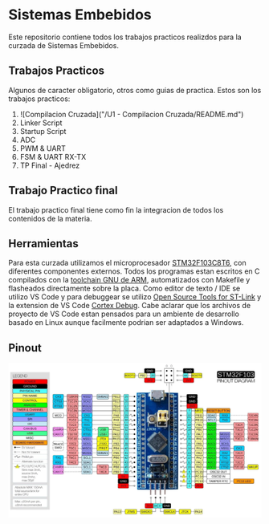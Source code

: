 # Sistemas Embebidos

Este repositorio contiene todos los trabajos practicos realizdos para la curzada de Sistemas Embebidos.

## Trabajos Practicos

Algunos de caracter obligatorio, otros como guias de practica. Estos son los trabajos practicos:
1. ![Compilacion Cruzada]("/U1 - Compilacion Cruzada/README.md")
2. Linker Script
3. Startup Script
4. ADC
5. PWM & UART
6. FSM & UART RX-TX
7. TP Final - Ajedrez

## Trabajo Practico final

El trabajo practico final tiene como fin la integracion de todos los contenidos de la materia.

## Herramientas

Para esta curzada utilizamos el microprocesador [STM32F103C8T6](https://www.st.com/resource/en/datasheet/stm32f103cb.pdf), con diferentes componentes externos. Todos los programas estan escritos en C compilados con la [toolchain GNU de ARM](https://developer.arm.com/downloads/-/gnu-rm), automatizados con Makefile y flasheados directamente sobre la placa.
Como editor de texto / IDE se utilizo VS Code y para debuggear se utilizo [Open Source Tools for ST-Link](https://github.com/stlink-org/stlink) y la extension de VS Code [Cortex Debug](https://marketplace.visualstudio.com/items?itemName=marus25.cortex-debug). Cabe aclarar que los archivos de proyecto de VS Code estan pensados para un ambiente de desarrollo basado en Linux aunque facilmente podrian ser adaptados a Windows.

## Pinout
![Pinout](Documentacion/blue_pill_pinout.webp)
